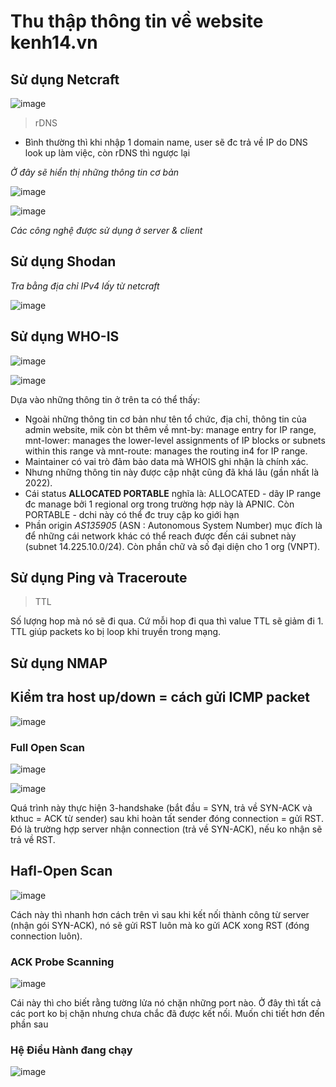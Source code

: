# Thu thập thông tin về website kenh14.vn

## Sử dụng Netcraft
![image](https://github.com/user-attachments/assets/9fffe5d2-48a5-493b-8816-05316ce49278)

> rDNS
- Bình thường thì khi nhập 1 domain name, user sẽ đc trả về IP do DNS look up làm việc, còn rDNS thì ngược lại

*Ở đây sẽ hiển thị những thông tin cơ bản*

![image](https://github.com/user-attachments/assets/80c1ac28-ee71-48e3-a49c-e7bec70bab61)

![image](https://github.com/user-attachments/assets/e88cb11b-78fb-41af-ab28-2bc6618c4696)

*Các công nghệ được sử dụng ở server & client*

## Sử dụng Shodan

*Tra bằng địa chỉ IPv4 lấy từ netcraft*

![image](https://github.com/user-attachments/assets/1e9ab63b-7a37-4458-a98d-a611204e9c22)

## Sử dụng WHO-IS

![image](https://github.com/user-attachments/assets/637f5e26-03ec-4587-97c6-b2d4aa7c4da0)

![image](https://github.com/user-attachments/assets/8e4268cd-947d-42bb-a0c3-760d9e7688d5)

Dựa vào những thông tin ở trên ta có thể thấy:
  - Ngoài những thông tin cơ bản như tên tổ chức, địa chỉ, thông tin của admin website, mik còn bt
    thêm về mnt-by: manage entry for IP range, mnt-lower: manages the lower-level assignments of IP blocks or
    subnets within this range và mnt-route: manages the routing in4 for IP range.
  - Maintainer có vai trò đảm bảo data mà WHOIS ghi nhận là chính xác.
  - Nhưng những thông tin này được cập nhật cũng đã khá lâu (gần nhất là 2022).
  - Cái status **ALLOCATED PORTABLE** nghĩa là: ALLOCATED - dãy IP range đc manage bởi 1 regional org
    trong trường hợp này là APNIC. Còn PORTABLE - dchi này có thể đc truy cập ko giới hạn
  - Phần origin *AS135905* (ASN : Autonomous System Number) mục đích là để những cái network khác có thể
    reach được đến cái subnet này (subnet 14.225.10.0/24). Còn phần chữ và số đại diện cho 1 org (VNPT).

## Sử dụng Ping và Traceroute
> TTL

Số lượng hop mà nó sẽ đi qua. Cứ mỗi hop đi qua thì value TTL sẽ giảm đi 1. TTL giúp packets ko bị loop
  khi truyền trong mạng.

## Sử dụng NMAP

## Kiểm tra host up/down = cách gửi ICMP packet

![image](https://github.com/user-attachments/assets/1c4f371b-f375-40b9-abbf-3b3cbda4ec73)


### Full Open Scan

![image](https://github.com/user-attachments/assets/1619bb80-6641-473a-83b9-e1c86e8bbcc3)

![image](https://github.com/user-attachments/assets/8aa8d572-70fb-4bd9-9925-d4e76494587f)

Quá trình này thực hiện 3-handshake (bắt đầu = SYN, trả về SYN-ACK và kthuc = ACK từ sender) sau khi
hoàn tất sender đóng connection = gửi RST. Đó là trường hợp server nhận connection (trả về SYN-ACK), nếu ko nhận sẽ trả về RST. 

## Hafl-Open Scan

![image](https://github.com/user-attachments/assets/d806fc03-b639-4f28-aa0a-f0890bccc000)

Cách này thì nhanh hơn cách trên vì sau khi kết nối thành công từ server (nhận gói SYN-ACK), nó sẽ gửi RST luôn mà ko gửi ACK xong
RST (đóng connection luôn).


### ACK Probe Scanning

![image](https://github.com/user-attachments/assets/4523c3b8-557b-4862-9627-ae279f8baa40)

Cái này thì cho biết rằng tường lửa nó chặn những port nào. Ở đây thì tất cả các port ko bị chặn nhưng chưa chắc đã được kết nối.
Muốn chi tiết hơn đến phần sau

### Hệ Điều Hành đang chạy

![image](https://github.com/user-attachments/assets/6c20792a-ff13-41d0-abac-5f4829418de2)









